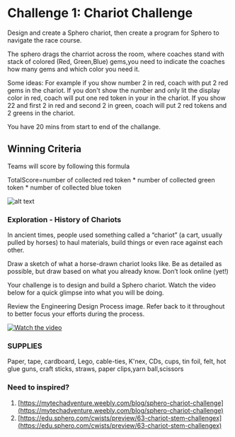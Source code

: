 # Challenge 1: Chariot Challenge

Design and create a Sphero chariot, then create a program for Sphero to navigate the race course.

The sphero drags the charriot across the room, where coaches stand with stack of colored (Red, Green,Blue) gems,you need to indicate the coaches how many gems and which color you need it.

Some ideas:
For example if you show number 2 in red, coach with put 2 red gems in the chariot. If you don't show the number and only lit the display color  in red, coach will put one red token in your in the chariot. If you show 22 and first 2 in red and second 2 in green, coach will put 2 red tokens and 2 greens in the chariot.


You have 20 mins from start to end of the challange. 

## Winning Criteria

Teams will score by following this formula 

TotalScore=number of collected red token * number of collected green token *  number of collected blue token




![alt text](https://sphero-media-live.s3.amazonaws.com/cwist/cwists/ec/e4/dfc465f9ece44a3697d7f4540ad5af01_500_500.png "Chariot Challenge")




### Exploration - History of Chariots
In ancient times, people used something called a “chariot” (a cart, usually pulled by horses) to haul materials, build things or even race against each other.

Draw a sketch of what a horse-drawn chariot looks like. Be as detailed as possible, but draw based on what you already know. Don’t look online (yet!)

Your challenge is to design and build a Sphero chariot. Watch the video below for a quick glimpse into what you will be doing.

Review the Engineering Design Process image. Refer back to it throughout to better focus your efforts during the process.

[![Watch the video](https://img.youtube.com/vi/hB2Q5CHQTRQ/maxresdefault.jpg)](https://youtu.be/hB2Q5CHQTRQ)



### SUPPLIES
Paper, tape, cardboard, Lego, cable-ties, K'nex, CDs, cups, tin foil, felt, hot glue guns, craft sticks, straws, paper clips,yarn ball,scissors

### Need to inspired?

1. [https://mytechadventure.weebly.com/blog/sphero-chariot-challenge](https://mytechadventure.weebly.com/blog/sphero-chariot-challenge)
2. [https://edu.sphero.com/cwists/preview/63-chariot-stem-challengex](https://edu.sphero.com/cwists/preview/63-chariot-stem-challengex)



